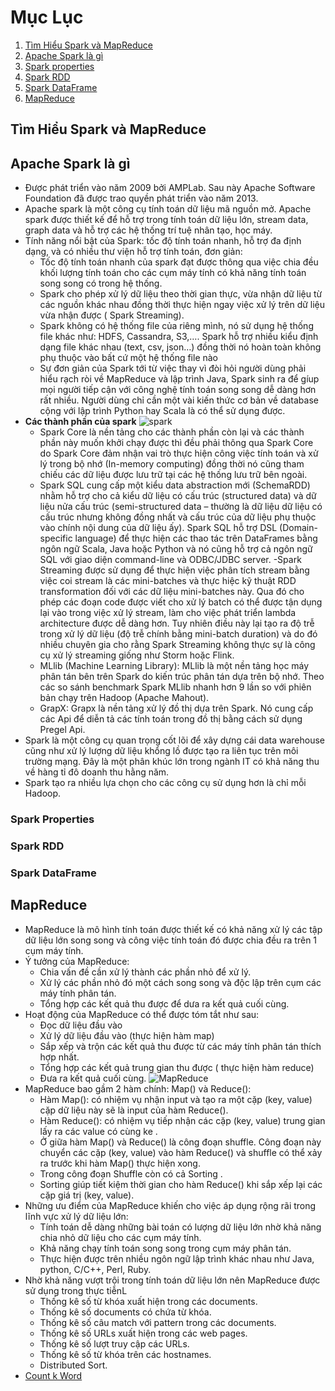 # Mục Lục
1. [Tìm Hiểu Spark và MapReduce](#sparkmap)
2. [Apache Spark là gì](#Apachespark)
  1. [Spark properties](#sparkprop)
  2. [Spark RDD](#sparkrdd)
  3. [Spark DataFrame](#sparkdata)
3. [MapReduce](#Mapreduce)


## Tìm Hiểu Spark và MapReduce <a name="sparkmap"></a>
## Apache Spark là gì <a name="Apachespark"></a>
  - Được phát triển vào năm 2009 bởi AMPLab. Sau này Apache Software Foundation đã được trao quyền phát triển vào năm 2013.
  - Apache spark là một công cụ tính toán dữ liệu mã nguồn mở. Apache spark được thiết kế để hỗ trợ trong tính toán dữ liệu lớn, stream data, graph data và hỗ trợ các hệ thống trí tuệ nhân tạo, học máy.
  - Tính năng nổi bật của Spark: tốc độ tính toán nhanh, hỗ trợ đa định dạng, và có nhiều thư viện hỗ trợ tính toán, đơn giản:
      - Tốc độ tính toán nhanh của spark đạt được thông qua việc chia đều khối lượng tính toán cho các cụm máy tính có khả năng tính toán song song có trong hệ thống.
      - Spark cho phép xử lý dữ liệu theo thời gian thực, vừa nhận dữ liệu từ các nguồn khác nhau đồng thời thực hiện ngay việc xử lý trên dữ liệu vừa nhận được ( Spark Streaming).
     - Spark không có hệ thống file của riêng mình, nó sử dụng hệ thống file khác như: HDFS, Cassandra, S3,…. Spark hỗ trợ nhiều kiểu định dạng file khác nhau (text, csv, json…) đồng thời nó hoàn toàn không phụ thuộc vào bất cứ một hệ thống file nào
     - Sự đơn giản của Spark tới từ việc thay vì đòi hỏi người dùng phải hiểu rạch ròi về MapReduce và lập trình Java, Spark sinh ra để gíup mọi người tiếp cận với công nghệ tính toán song song dễ dàng hơn rất nhiều. Người dùng chỉ cần một vài kiến thức cơ bản về database cộng với lập trình Python hay Scala là có thể sử dụng được.
  - **Các thành phần của spark** 
  ![spark](https://www.oreilly.com/library/view/learning-spark/9781449359034/assets/lnsp_0101.png)
      - Spark Core là nền tảng cho các thành phần còn lại và các thành phần này muốn khởi chạy được thì đều phải thông qua Spark Core do Spark Core đảm nhận vai trò thực hiện công việc tính toán và xử lý trong bộ nhớ (In-memory computing) đồng thời nó cũng tham chiếu các dữ liệu được lưu trữ tại các hệ thống lưu trữ bên ngoài.
      - Spark SQL cung cấp một kiểu data abstraction mới (SchemaRDD) nhằm hỗ trợ cho cả kiểu dữ liệu có cấu trúc (structured data) và dữ liệu nửa cấu trúc (semi-structured data – thường là dữ liệu dữ liệu có cấu trúc nhưng không đồng nhất và cấu trúc của dữ liệu phụ thuộc vào chính nội dung của dữ liệu ấy). Spark SQL hỗ trợ DSL (Domain-specific language) để thực hiện các thao tác trên DataFrames bằng ngôn ngữ Scala, Java hoặc Python và nó cũng hỗ trợ cả ngôn ngữ SQL với giao diện command-line và ODBC/JDBC server.
      -Spark Streaming được sử dụng để thực hiện việc phân tích stream bằng việc coi stream là các mini-batches và thực hiệc kỹ thuật RDD transformation đối với các dữ liệu mini-batches này. Qua đó cho phép các đoạn code được viết cho xử lý batch có thể được tận dụng lại vào trong việc xử lý stream, làm cho việc phát triển lambda architecture được dễ dàng hơn. Tuy nhiên điều này lại tạo ra độ trễ trong xử lý dữ liệu (độ trễ chính bằng mini-batch duration) và do đó nhiều chuyên gia cho rằng Spark Streaming không thực sự là công cụ xử lý streaming giống như Storm hoặc Flink.
      - MLlib (Machine Learning Library): MLlib là một nền tảng học máy phân tán bên trên Spark do kiến trúc phân tán dựa trên bộ nhớ. Theo các so sánh benchmark Spark MLlib nhanh hơn 9 lần so với phiên bản chạy trên Hadoop (Apache Mahout).
      - GrapX: Grapx là nền tảng xử lý đồ thị dựa trên Spark. Nó cung cấp các Api để diễn tả các tính toán trong đồ thị bằng cách sử dụng Pregel Api.
   - Spark là một công cụ quan trọng cốt lõi để xây dựng cái data warehouse cũng như xử lý lượng dữ liệu khổng lồ được tạo ra liên tục trên môi trường mạng. Đây là một phân khúc lớn trong ngành IT có khả năng thu về hàng tỉ đô doanh thu hằng năm.
   - Spark tạo ra nhiều lựa chọn cho các công cụ sử dụng hơn là chỉ mỗi Hadoop.
  ### Spark Properties
  ### Spark RDD
  ### Spark DataFrame
## MapReduce <a name="Mapreduce"></a>
  - MapReduce là mô hình tính toán được thiết kế có khả năng xử lý các tập dữ liệu lớn song song và công việc tính toán đó được chia đều ra trên 1 cụm máy tính.
  - Ý tưởng của MapReduce:
    - Chia vấn đề cần xử lý thành các phần nhỏ để xử lý.
    - Xử lý các phần nhỏ đó một cách song song và độc lập trên cụm các máy tính phân tán.
    - Tổng hợp các kết quả thu được để dưa ra kết quả cuối cùng.
  - Hoạt động của MapReduce có thể được tóm tắt như sau:
     - Đọc dữ liệu đầu vào
     - Xử lý dữ liệu đầu vào (thực hiện hàm map)
     - Sắp xếp và trộn các kết quả thu được từ các máy tính phân tán thích hợp nhất.
     - Tổng hợp các kết quả trung gian thu được ( thực hiện hàm reduce)
     - Đưa ra kết quả cuối cùng.
     ![MapReduce](https://todaysoftmag.com/images/articles/tsm33/large/a11.png)
   - MapReduce bao gầm 2 hàm chính: Map() và Reduce():
     - Hàm Map(): có nhiệm vụ nhận input và tạo ra một cặp (key, value) cặp dữ liệu này sẽ là input của hàm Reduce().
     - Hàm Reduce(): có nhiệm vụ tiếp nhận các cặp (key, value) trung gian lấy ra các value có cùng ke .
     - Ở giữa hàm Map() và Reduce() là công đoạn shuffle. Công đoạn này chuyển các cặp (key, value) vào hàm Reduce() và shuffle có thể xảy ra trước khi hàm Map() thực hiện xong. 
     - Trong công đoạn Shuffle còn có cả Sorting . 
     - Sorting giúp tiết kiệm thời gian cho hàm Reduce() khi sắp xếp lại các cặp giá trị (key, value).
   - Những ưu điểm của MapReduce khiến cho việc áp dụng rộng rãi trong lĩnh vực xử lý dữ liệu lớn:
     - Tính toán dễ dàng những bài toán có lượng dữ liệu lớn nhờ khả năng chia nhỏ dữ liệu cho các cụm máy tính.
     - Khả năng chạy tính toán song song trong cụm máy phân tán.
     - Thực hiện được trên nhiều ngôn ngữ lập trình khác nhau như Java, python, C/C++, Perl, Ruby.
  - Nhờ khả năng vượt trội trong tính toán dữ liệu lớn nên MapReduce được sử dụng trong thực tiễnL
     - Thống kê số từ khóa xuất hiện trong các documents.
     - Thống kê số documents có chứa từ khóa.
     - Thống kê số câu match với pattern trong các documents.
     - Thống kê số URLs xuất hiện trong các web pages.
     - Thống kê số lượt truy cập các URLs.
     - Thống kê số từ khóa trên các hostnames.
     - Distributed Sort.
  - [Count k Word](https://colab.research.google.com/drive/1lkCCFtDqb6-IGOqea-hTYxLQFyiYppS8)
